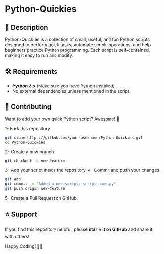 # Python-Quickies

## 📌 Description
Python-Quickies is a collection of small, useful, and fun Python scripts designed to perform quick tasks, automate simple operations, and help beginners practice Python programming. Each script is self-contained, making it easy to run and modify.

## 🛠 Requirements  
- **Python 3.x** (Make sure you have Python installed)  
- No external dependencies unless mentioned in the script

## 🤝 Contributing
Want to add your own quick Python script? Awesome! 🎉

1- Fork this repository
```bash
git clone https://github.com/your-username/Python-Quickies.git
cd Python-Quickies
```
2- Create a new branch
```bash
git checkout -b new-feature
```
3- Add your script inside the repository.
4- Commit and push your changes
```bash
git add .
git commit -m "Added a new script: script_name.py"
git push origin new-feature
```
5- Create a Pull Request on GitHub.

## ⭐ Support  
If you find this repository helpful, please **star ⭐ it on GitHub** and share it with others!  

Happy Coding! 🚀🐍
